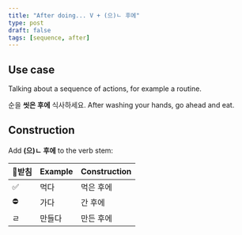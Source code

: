 ```yaml
---
title: "After doing... V + (으)ㄴ 후에"
type: post
draft: false
tags: [sequence, after]
---
```


## Use case

Talking about a sequence of actions, for example a routine.

순을 **씻은 후에** 식사하세요. After washing your hands, go ahead and eat.

## Construction

Add **(으)ㄴ 후에** to the verb stem:

| 받침 | Example | Construction |
|---|---|---|
| ✅ | 먹다 | 먹은 후에 |
| ⛔️ | 가다  | 간 후에  |
| ㄹ | 만들다  | 만든 후에 |
